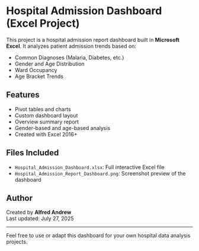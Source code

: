 # Hospital Admission Dashboard (Excel Project)

This project is a hospital admission report dashboard built in **Microsoft Excel**. It analyzes patient admission trends based on:

- Common Diagnoses (Malaria, Diabetes, etc.)
- Gender and Age Distribution
- Ward Occupancy
- Age Bracket Trends

## Features

- Pivot tables and charts
- Custom dashboard layout
- Overview summary report
- Gender-based and age-based analysis
- Created with Excel 2016+


## Files Included

- `Hospital_Admission_Dashboard.xlsx`: Full interactive Excel file
- `Hospital_Admission_Report_Dashboard.png`: Screenshot preview of the dashboard

## Author

Created by **Alfred Andrew**  
Last updated: July 27, 2025

---

Feel free to use or adapt this dashboard for your own hospital data analysis projects.

